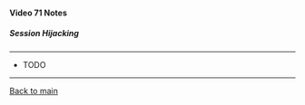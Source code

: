 #### Video 71 Notes

##### Session Hijacking

---

- TODO

---

[Back to main](https://github.com/rot0xd/CBTNuggets/blob/master/CEHv9/README.md)

